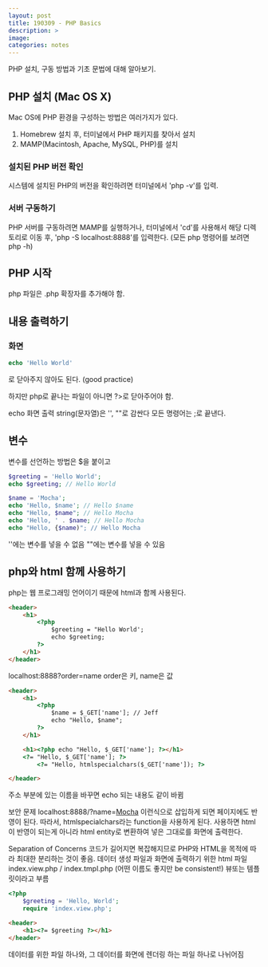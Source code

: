 ```yaml
---
layout: post
title: 190309 - PHP Basics
description: >
image: 
categories: notes
---
```


PHP 설치, 구동 방법과 기초 문법에 대해 알아보기.

## PHP 설치 (Mac OS X)
Mac OS에 PHP 환경을 구성하는 방법은 여러가지가 있다.
1. Homebrew 설치 후, 터미널에서 PHP 패키지를 찾아서 설치
2. MAMP(Macintosh, Apache, MySQL, PHP)를 설치

### 설치된 PHP 버전 확인
시스템에 설치된 PHP의 버전을 확인하려면 터미널에서 'php -v'를 입력.

### 서버 구동하기
PHP 서버를 구동하려면 MAMP를 실행하거나, 터미널에서 'cd'를 사용해서 해당 디렉토리로 이동 후, 'php -S localhost:8888'를 입력한다. (모든 php 명령어를 보려면 php -h)


## PHP 시작
php 파일은 .php 확장자를 추가해야 함.

## 내용 출력하기



### 화면
~~~php
echo 'Hello World'
~~~
<?php로 시작해야 함.
100% php로 이루어진 파일이면 ?>로 닫아주지 않아도 된다. (good practice)
하지만 php로 끝나는 파일이 아니면 ?>로 닫아주어야 함.

echo 화면 출력
string(문자열)은 '', ""로 감싼다
모든 명령어는 ;로 끝낸다.


## 변수
변수를 선언하는 방법은 $을 붙이고 
~~~php
$greeting = 'Hello World';
echo $greeting; // Hello World
~~~


~~~php
$name = 'Mocha';
echo 'Hello, $name'; // Hello $name
echo "Hello, $name"; // Hello Mocha
echo 'Hello, ' . $name; // Hello Mocha
echo "Hello, {$name)"; // Hello Mocha
~~~
''에는 변수를 넣을 수 없음
""에는 변수를 넣을 수 있음

## php와 html 함께 사용하기
php는 웹 프로그래밍 언어이기 때문에 html과 함께 사용된다.

~~~html
<header>
    <h1>
        <?php 
            $greeting = "Hello World';
            echo $greeting;
        ?>
    </h1>
</header>
~~~

localhost:8888?order=name
order은 키, name은 값
~~~html
<header>
    <h1>
        <?php 
            $name = $_GET['name']; // Jeff
            echo "Hello, $name";
        ?>
    </h1>

    <h1><?php echo "Hello, $_GET['name']; ?></h1>
    <?= "Hello, $_GET['name']; ?>
        <?= "Hello, htmlspecialchars($_GET['name']); ?>

</header>
~~~
주소 부분에 있는 이름을 바꾸면 echo 되는 내용도 같이 바뀜

보안 문제
localhost:8888/?name=<a href="https://google.com">Mocha</a> 
이런식으로 삽입하게 되면 페이지에도 반영이 된다.
따라서, htmlspecialchars라는 function을 사용하게 된다.
사용하면 html이 반영이 되는게 아니라 html entity로 변환하여 넣은 그대로를 화면에 출력한다.

Separation of Concerns
코드가 길어지면 복잡해지므로 PHP와 HTML을 목적에 따라 최대한 분리하는 것이 좋음.
데이터 생성 파일과 화면에 출력하기 위한 html 파일
index.view.php / index.tmpl.php (어떤 이름도 좋지만 be consistent!) 뷰또는 템플릿이라고 부름

~~~php
<?php
    $greeting = 'Hello, World';
    require 'index.view.php';
~~~
~~~html
<header>
    <h1><?= $greeting ?></h1>
</header>
~~~

데이터를 위한 파일 하나와, 그 데이터를 화면에 렌더링 하는 파일 하나로 나뉘어짐
